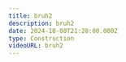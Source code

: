```yaml
---
title: bruh2
description: bruh2
date: 2024-10-08T21:28:00.000Z
type: Construction
videoURL: bruh2
---
```

